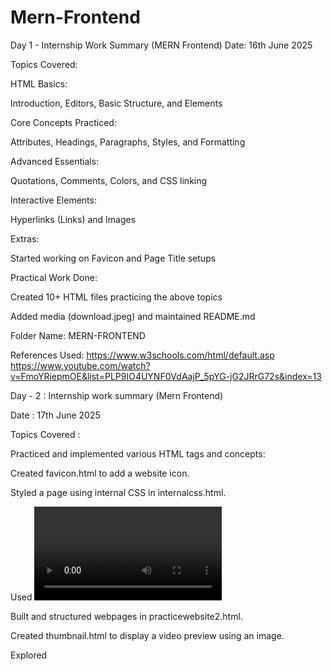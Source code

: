 # Mern-Frontend
Day 1 - Internship Work Summary (MERN Frontend)
Date: 16th June 2025

Topics Covered:

HTML Basics:

Introduction, Editors, Basic Structure, and Elements

Core Concepts Practiced:

Attributes, Headings, Paragraphs, Styles, and Formatting

Advanced Essentials:

Quotations, Comments, Colors, and CSS linking

Interactive Elements:

Hyperlinks (Links) and Images

Extras:

Started working on Favicon and Page Title setups

Practical Work Done:

Created 10+ HTML files practicing the above topics

Added media (download.jpeg) and maintained README.md

Folder Name: MERN-FRONTEND

 References Used:
https://www.w3schools.com/html/default.asp
https://www.youtube.com/watch?v=FmoYRiepmOE&list=PLP9IO4UYNF0VdAajP_5pYG-jG2JRrG72s&index=13

Day - 2 : Internship work summary (Mern Frontend)

Date : 17th June 2025


Topics Covered : 

Practiced and implemented various HTML tags and concepts:

Created favicon.html to add a website icon.

Styled a page using internal CSS in internalcss.html.

Used <video> tag to embed and play memevideo.mp4.

Built and structured webpages in practicewebsite2.html.

Created thumbnail.html to display a video preview using an image.

Explored <title> tag usage in title.html.

Tested multimedia handling in videotag.html.

References :

https://www.youtube.com/watch?v=HcOc7P5BMi4&t=6751s
https://www.w3schools.com/tags/tag_pre.asp#:~:text=The%20tag%20defines%20preformatted,in%20the%20HTML%20source%20code.